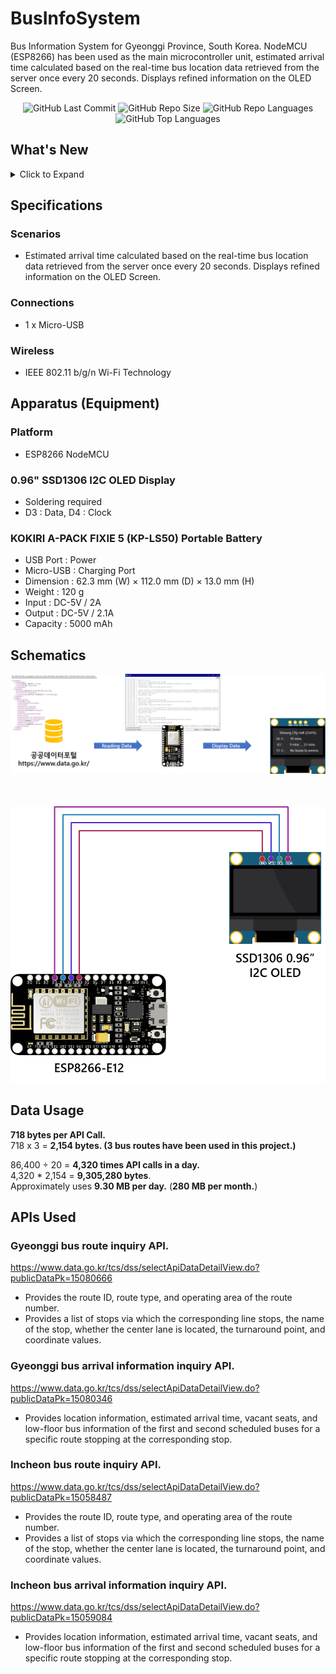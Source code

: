 # BusInfoSystem
Bus Information System for Gyeonggi Province, South Korea. NodeMCU (ESP8266) has been used as the main microcontroller unit, estimated arrival time calculated based on the real-time bus location data retrieved from the server once every 20 seconds. Displays refined information on the OLED Screen. 

<div align="center">
<img alt="GitHub Last Commit" src="https://img.shields.io/github/last-commit/happybono/BusInfoSystem"> 
<img alt="GitHub Repo Size" src="https://img.shields.io/github/repo-size/happybono/BusInfoSystem">
<img alt="GitHub Repo Languages" src="https://img.shields.io/github/languages/count/happybono/BusInfoSystem">
<img alt="GitHub Top Languages" src="https://img.shields.io/github/languages/top/HappyBono/BusInfoSystem">
</div>

## What's New
<details>
<summary>Click to Expand</summary>

### v1.0
#### August 25, 2020  
Initial release.

#### August 26, 2020  
Added Open API document which the Government of South Korea provides. </br>
Modified variables to be consistent with bus route numbers.

#### August 29, 2020
Bug Fixed : When there are "no buses in service," the variable "rcvbuf" is not cleared.

### v2.0
#### May 12, 2021
Now supports modified API and renewaled endpoint URL.

#### July 1, 2023
Improvements were made to serial logs to display more clearly.

### v3.0
#### January 12, 2025
Now supports modified API and renewaled endpoint URL. </br>
Bugs fixed.

#### February 9, 2025
Enhanced the system to retrieve bus route numbers from the API dynamically. </br>
Improved the Gyeonggi bus information system system to display an error message if the server fails to respond due to an error. </br>
Bugs fixed.

### v4.0
#### February 9, 2025
Now supports Incheon bus information system. </br>
Improved the Incheon bus information system to display an error message if the server fails to respond due to an error. <br>
</details>

## Specifications
### Scenarios
- Estimated arrival time calculated based on the real-time bus location data retrieved from the server once every 20 seconds. Displays refined information on the OLED Screen.

### Connections
- 1 x Micro-USB

### Wireless
- IEEE 802.11 b/g/n Wi-Fi Technology

## Apparatus (Equipment)
### Platform
- ESP8266 NodeMCU

### 0.96" SSD1306 I2C OLED Display 
* Soldering required
* D3 : Data, D4 : Clock

### KOKIRI A-PACK FIXIE 5 (KP-LS50) Portable Battery
* USB Port : Power
* Micro-USB : Charging Port
* Dimension : 62.3 mm (W) × 112.0 mm (D) × 13.0 mm (H)
* Weight : 120 g
* Input : DC-5V / 2A
* Output : DC-5V / 2.1A
* Capacity : 5000 mAh

## Schematics
![GBusInfoSystem-Schematics](GBusInfoSystem-Schematics.png)</br></br></br>
<p align="center">
  <img src="GBIS_SCHEMDiag.png">
</p>

## Data Usage
**718 bytes per API Call.** <br>
718 x 3 = **2,154 bytes. (3 bus routes have been used in this project.)**

86,400 ÷ 20 = **4,320 times API calls in a day.** <br>
4,320 * 2,154 = **9,305,280 bytes**. <br>
Approximately uses **9.30 MB per day.** (**280 MB per month.**)

## APIs Used
### Gyeonggi bus route inquiry API.
https://www.data.go.kr/tcs/dss/selectApiDataDetailView.do?publicDataPk=15080666
- Provides the route ID, route type, and operating area of the route number.
- Provides a list of stops via which the corresponding line stops, the name of the stop, whether the center lane is located, the turnaround point, and coordinate values.

### Gyeonggi bus arrival information inquiry API.
https://www.data.go.kr/tcs/dss/selectApiDataDetailView.do?publicDataPk=15080346
- Provides location information, estimated arrival time, vacant seats, and low-floor bus information of the first and second scheduled buses for a specific route stopping at the corresponding stop.

### Incheon bus route inquiry API.
https://www.data.go.kr/tcs/dss/selectApiDataDetailView.do?publicDataPk=15058487
- Provides the route ID, route type, and operating area of the route number.
- Provides a list of stops via which the corresponding line stops, the name of the stop, whether the center lane is located, the turnaround point, and coordinate values.

### Incheon bus arrival information inquiry API.
https://www.data.go.kr/tcs/dss/selectApiDataDetailView.do?publicDataPk=15059084
- Provides location information, estimated arrival time, vacant seats, and low-floor bus information of the first and second scheduled buses for a specific route stopping at the corresponding stop.


